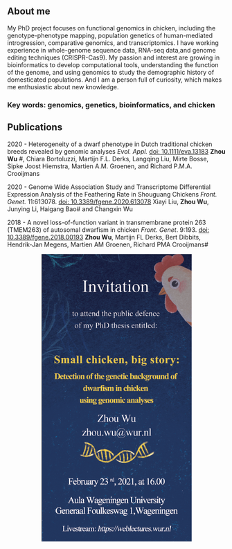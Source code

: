 ## About me
My PhD project focuses on functional genomics in chicken, including the genotype-phenotype mapping, population genetics of 
human-mediated introgression, comparative genomics, and transcriptomics.
I have working experience in whole-genome sequence data, RNA-seq data,and genome editing techniques (CRISPR-Cas9).
My passion and interest are growing in bioinformatics to develop computational tools, understanding the function of the genome, and using genomics to study the demographic history of domesticated populations. And I am a person full of curiosity, which makes me enthusiastic about new knowledge.
### Key words: genomics, genetics, bioinformatics, and chicken

## Publications

2020 - Heterogeneity of a dwarf phenotype in Dutch traditional chicken breeds revealed by genomic analyses 
*Evol. Appl.* [doi: 10.1111/eva.13183](https://onlinelibrary.wiley.com/doi/abs/10.1111/eva.13183)
**Zhou Wu** #, Chiara Bortoluzzi, Martijn F.L. Derks, Langqing Liu, Mirte Bosse, Sipke Joost Hiemstra, Martien A.M. Groenen, and Richard P.M.A. Crooijmans

2020 - Genome Wide Association Study and Transcriptome Differential Expression Analysis of the Feathering Rate in Shouguang Chickens
*Front. Genet.* 11:613078. [doi: 10.3389/fgene.2020.613078](https://www.frontiersin.org/articles/10.3389/fgene.2020.613078/full)
Xiayi Liu, **Zhou Wu**, Junying Li, Haigang Bao# and Changxin Wu

2018 - A novel loss-of-function variant in transmembrane protein 263 (TMEM263) of autosomal dwarfism in chicken
*Front. Genet*. 9:193. [doi: 10.3389/fgene.2018.00193](https://www.frontiersin.org/articles/10.3389/fgene.2018.00193/full)
**Zhou Wu**, Martijn FL Derks, Bert Dibbits, Hendrik-Jan Megens, Martien AM Groenen, Richard PMA Crooijmans#

<p align="center">
  <img src="https://raw.githubusercontent.com/wzuhou/Z_Wu_station/gh-pages/invitation.png">
</p>


